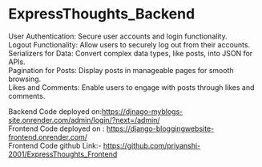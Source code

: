 # ExpressThoughts_Backend


User Authentication: Secure user accounts and login functionality.<br/>
Logout Functionality: Allow users to securely log out from their accounts.<br/>
Serializers for Data: Convert complex data types, like posts, into JSON for APIs.<br/>
Pagination for Posts: Display posts in manageable pages for smooth browsing.<br/>
Likes and Comments: Enable users to engage with posts through likes and comments.<br/>


Backend Code deployed on:https://djnago-myblogs-site.onrender.com/admin/login/?next=/admin/ <br/>
Frontend Code deployed on : https://django-bloggingwebsite-frontend.onrender.com/ <br/>
Frontend Code github Link:- https://github.com/priyanshi-2001/ExpressThoughts_Frontend <br/>
